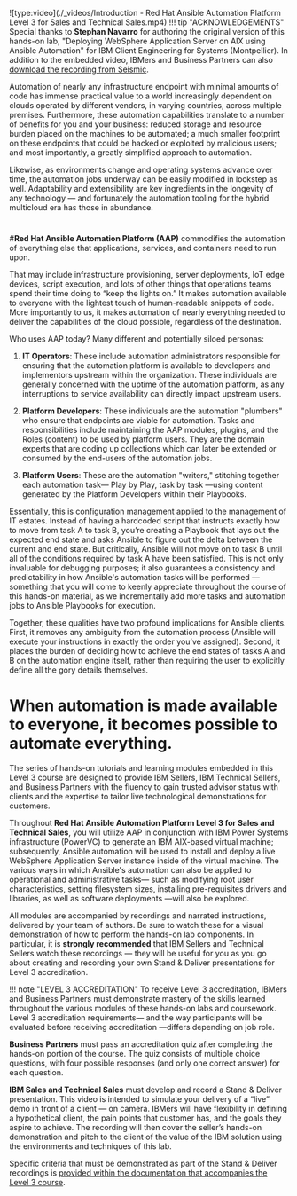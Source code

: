 ![type:video](./_videos/Introduction - Red Hat Ansible Automation Platform Level 3 for Sales and Technical Sales.mp4)
!!! tip "ACKNOWLEDGEMENTS"
    Special thanks to **Stephan Navarro** for authoring the original version of this hands-on lab, "Deploying WebSphere Application Server on AIX using Ansible Automation" for IBM Client Engineering for Systems (Montpellier). In addition to the embedded video, IBMers and Business Partners can also <a href="https://ibm.seismic.com/Link/Content/DCpVPHMDTfqdQ82MT689Dp23RFcV" target="_blank">download the recording from Seismic</a>.

Automation of nearly any infrastructure endpoint with minimal amounts of code has immense practical value to a world increasingly dependent on clouds operated by different vendors, in varying countries, across multiple premises. Furthermore, these automation capabilities translate to a number of benefits for you and your business: reduced storage and resource burden placed on the machines to be automated; a much smaller footprint on these endpoints that could be hacked or exploited by malicious users; and most importantly, a greatly simplified approach to automation.

Likewise, as environments change and operating systems advance over time, the automation jobs underway can be easily modified in lockstep as well. Adaptability and extensibility are key ingredients in the longevity of any technology — and fortunately the automation tooling for the hybrid multicloud era has those in abundance.

#
#**Red Hat Ansible Automation Platform (AAP)** commodifies the automation of everything else that applications, services, and containers need to run upon.

That may include infrastructure provisioning, server deployments, IoT edge devices, script execution, and lots of other things that operations teams spend their time doing to “keep the lights on.” It makes automation available to everyone with the lightest touch of human-readable snippets of code. More importantly to us, it makes automation of nearly everything needed to deliver the capabilities of the cloud possible, regardless of the destination.

Who uses AAP today? Many different and potentially siloed personas:

1. **IT Operators**: These include automation administrators responsible for ensuring that  the automation platform is available to developers and implementors upstream within the organization. These individuals are generally concerned with the uptime of the automation platform, as any interruptions to service availability can directly impact upstream users.

2. **Platform Developers**: These individuals are the automation "plumbers" who ensure that endpoints are viable for automation. Tasks and responsibilities include maintaining the AAP modules, plugins, and the Roles (content) to be used by platform users. They are the domain experts that are coding up collections which can later be extended or consumed by the end-users of the automation jobs.

3. **Platform Users**: These are the automation "writers," stitching together each automation task— Play by Play, task by task —using content generated by the Platform Developers within their Playbooks.

Essentially, this is configuration management applied to the management of IT estates. Instead of having a hardcoded script that instructs exactly how to move from task A to task B, you’re creating a Playbook that lays out the expected end state and asks Ansible to figure out the delta between the current and end state. But critically, Ansible will not move on to task B until all of the conditions required by task A have been satisfied. This is not only invaluable for debugging purposes; it also guarantees a consistency and predictability in how Ansible's automation tasks will be performed — something that you will come to keenly appreciate throughout the course of this hands-on material, as we incrementally add more tasks and automation jobs to Ansible Playbooks for execution.

Together, these qualities have two profound implications for Ansible clients. First, it removes any ambiguity from the automation process (Ansible will execute your instructions in exactly the order you’ve assigned). Second, it places the burden of deciding how to achieve the end states of tasks A and B on the automation engine itself, rather than requiring the user to explicitly define all the gory details themselves.

#
# When automation is made available to everyone, it becomes possible to automate everything.

The series of hands-on tutorials and learning modules embedded in this Level 3 course are designed to provide IBM Sellers, IBM Technical Sellers, and Business Partners with the fluency to gain trusted advisor status with clients and the expertise to tailor live technological demonstrations for customers.

Throughout **Red Hat Ansible Automation Platform Level 3 for Sales and Technical Sales**, you will utilize AAP in conjunction with IBM Power Systems infrastructure (PowerVC) to generate an IBM AIX-based virtual machine; subsequently, Ansible automation will be used to install and deploy a live WebSphere Application Server instance inside of the virtual machine. The various ways in which Ansible's automation can also be applied to operational and administrative tasks— such as modifying root user characteristics, setting filesystem sizes, installing pre-requisites drivers and libraries, as well as software deployments —will also be explored.

All modules are accompanied by recordings and narrated instructions, delivered by your team of authors. Be sure to watch these for a visual demonstration of how to perform the hands-on lab components. In particular, it is **strongly recommended** that IBM Sellers and Technical Sellers watch these recordings — they will be useful for you as you go about creating and recording your own Stand & Deliver presentations for Level 3 accreditation.

!!! note "LEVEL 3 ACCREDITATION"
    To receive Level 3 accreditation, IBMers and Business Partners must demonstrate mastery of the skills learned throughout the various modules of these hands-on labs and coursework. Level 3 accreditation requirements— and the way participants will be evaluated before receiving accreditation —differs depending on job role.

**Business Partners** must pass an accreditation quiz after completing the hands-on portion of the course. The quiz consists of multiple choice questions, with four possible responses (and only one correct answer) for each question.

**IBM Sales and Technical Sales** must develop and record a Stand & Deliver presentation. This video is intended to simulate your delivery of a “live” demo in front of a client — on camera. IBMers will have flexibility in defining a hypothetical client, the pain points that customer has, and the goals they aspire to achieve. The recording will then cover the seller’s hands-on demonstration and pitch to the client of the value of the IBM solution using the environments and techniques of this lab.

Specific criteria that must be demonstrated as part of the Stand & Deliver recordings is <a href="https://ibm.github.io/Ansible-Automation-Platform-L3/Part%204/01%20Business%20Partner%20Accreditation/" target="_blank">provided within the documentation that accompanies the Level 3 course</a>.
